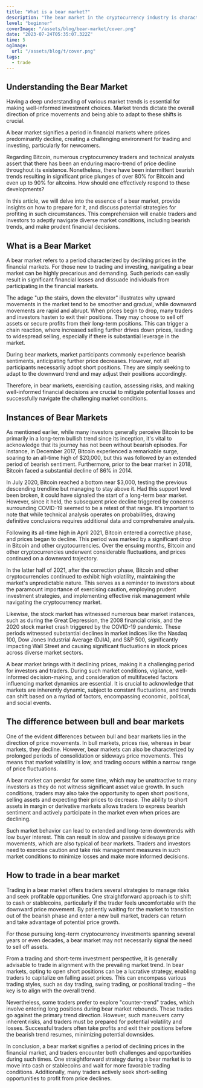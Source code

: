 ```yaml
---
title: "What is a bear market?"
description: "The bear market in the cryptocurrency industry is characterized by a prolonged period of declining prices and pessimistic sentiment among investors. This phase is often accompanied by a decrease in trading volumes and a lack of positive news, leading to a downward trend."
level: "beginner"
coverImage: "/assets/blog/bear-market/cover.png"
date: "2023-07-24T05:35:07.322Z"
time: 5
ogImage:
  url: "/assets/blog/t/cover.png"
tags:
  - trade
---
```


## Understanding the Bear Market

Having a deep understanding of various market trends is essential for making well-informed investment choices. Market trends dictate the overall direction of price movements and being able to adapt to these shifts is crucial.

A bear market signifies a period in financial markets where prices predominantly decline, creating a challenging environment for trading and investing, particularly for newcomers.

Regarding Bitcoin, numerous cryptocurrency traders and technical analysts assert that there has been an enduring macro-trend of price decline throughout its existence. Nonetheless, there have been intermittent bearish trends resulting in significant price plunges of over 80% for Bitcoin and even up to 90% for altcoins. How should one effectively respond to these developments?

In this article, we will delve into the essence of a bear market, provide insights on how to prepare for it, and discuss potential strategies for profiting in such circumstances. This comprehension will enable traders and investors to adeptly navigate diverse market conditions, including bearish trends, and make prudent financial decisions.

## What is a Bear Market

A bear market refers to a period characterized by declining prices in the financial markets. For those new to trading and investing, navigating a bear market can be highly precarious and demanding. Such periods can easily result in significant financial losses and dissuade individuals from participating in the financial markets.

The adage "up the stairs, down the elevator" illustrates why upward movements in the market tend to be smoother and gradual, while downward movements are rapid and abrupt. When prices begin to drop, many traders and investors hasten to exit their positions. They may choose to sell off assets or secure profits from their long-term positions. This can trigger a chain reaction, where increased selling further drives down prices, leading to widespread selling, especially if there is substantial leverage in the market.

During bear markets, market participants commonly experience bearish sentiments, anticipating further price decreases. However, not all participants necessarily adopt short positions. They are simply seeking to adapt to the downward trend and may adjust their positions accordingly.

Therefore, in bear markets, exercising caution, assessing risks, and making well-informed financial decisions are crucial to mitigate potential losses and successfully navigate the challenging market conditions.

## Instances of Bear Markets

As mentioned earlier, while many investors generally perceive Bitcoin to be primarily in a long-term bullish trend since its inception, it's vital to acknowledge that its journey has not been without bearish episodes. For instance, in December 2017, Bitcoin experienced a remarkable surge, soaring to an all-time high of $20,000, but this was followed by an extended period of bearish sentiment. Furthermore, prior to the bear market in 2018, Bitcoin faced a substantial decline of 86% in 2014.

In July 2020, Bitcoin reached a bottom near $3,000, testing the previous descending trendline but managing to stay above it. Had this support level been broken, it could have signaled the start of a long-term bear market. However, since it held, the subsequent price decline triggered by concerns surrounding COVID-19 seemed to be a retest of that range. It's important to note that while technical analysis operates on probabilities, drawing definitive conclusions requires additional data and comprehensive analysis.

Following its all-time high in April 2021, Bitcoin entered a corrective phase, and prices began to decline. This period was marked by a significant drop in Bitcoin and other cryptocurrencies. Over the ensuing months, Bitcoin and other cryptocurrencies underwent considerable fluctuations, and prices continued on a downward trajectory.

In the latter half of 2021, after the correction phase, Bitcoin and other cryptocurrencies continued to exhibit high volatility, maintaining the market's unpredictable nature. This serves as a reminder to investors about the paramount importance of exercising caution, employing prudent investment strategies, and implementing effective risk management while navigating the cryptocurrency market.

Likewise, the stock market has witnessed numerous bear market instances, such as during the Great Depression, the 2008 financial crisis, and the 2020 stock market crash triggered by the COVID-19 pandemic. These periods witnessed substantial declines in market indices like the Nasdaq 100, Dow Jones Industrial Average (DJIA), and S&P 500, significantly impacting Wall Street and causing significant fluctuations in stock prices across diverse market sectors.

A bear market brings with it declining prices, making it a challenging period for investors and traders. During such market conditions, vigilance, well-informed decision-making, and consideration of multifaceted factors influencing market dynamics are essential. It is crucial to acknowledge that markets are inherently dynamic, subject to constant fluctuations, and trends can shift based on a myriad of factors, encompassing economic, political, and social events.

## The difference between bull and bear markets

One of the evident differences between bull and bear markets lies in the direction of price movements. In bull markets, prices rise, whereas in bear markets, they decline. However, bear markets can also be characterized by prolonged periods of consolidation or sideways price movements. This means that market volatility is low, and trading occurs within a narrow range of price fluctuations.

A bear market can persist for some time, which may be unattractive to many investors as they do not witness significant asset value growth. In such conditions, traders may also take the opportunity to open short positions, selling assets and expecting their prices to decrease. The ability to short assets in margin or derivative markets allows traders to express bearish sentiment and actively participate in the market even when prices are declining.

Such market behavior can lead to extended and long-term downtrends with low buyer interest. This can result in slow and passive sideways price movements, which are also typical of bear markets. Traders and investors need to exercise caution and take risk management measures in such market conditions to minimize losses and make more informed decisions.

## How to trade in a bear market

Trading in a bear market offers traders several strategies to manage risks and seek profitable opportunities. One straightforward approach is to shift to cash or stablecoins, particularly if the trader feels uncomfortable with the downward price movement. By patiently waiting for the market to transition out of the bearish phase and enter a new bull market, traders can return and take advantage of potential price growth.

For those pursuing long-term cryptocurrency investments spanning several years or even decades, a bear market may not necessarily signal the need to sell off assets.

From a trading and short-term investment perspective, it is generally advisable to trade in alignment with the prevailing market trend. In bear markets, opting to open short positions can be a lucrative strategy, enabling traders to capitalize on falling asset prices. This can encompass various trading styles, such as day trading, swing trading, or positional trading – the key is to align with the overall trend.

Nevertheless, some traders prefer to explore "counter-trend" trades, which involve entering long positions during bear market rebounds. These trades go against the primary trend direction. However, such maneuvers carry inherent risks, and traders must be prepared for potential volatility and losses. Successful traders often take profits and exit their positions before the bearish trend resumes, minimizing potential downsides.

In conclusion, a bear market signifies a period of declining prices in the financial market, and traders encounter both challenges and opportunities during such times. One straightforward strategy during a bear market is to move into cash or stablecoins and wait for more favorable trading conditions. Additionally, many traders actively seek short-selling opportunities to profit from price declines.


